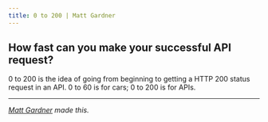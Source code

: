 ```yaml
---
title: 0 to 200 | Matt Gardner
---
```


## How fast can you make your successful API request?

0 to 200 is the idea of going from beginning to getting a HTTP 200 status request in an API. 0 to 60 is for cars; 0 to 200 is for APIs.

---

_[Matt Gardner](https://mattgardner.com) made this._
